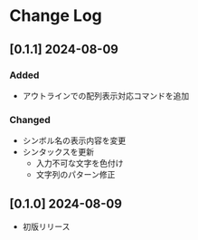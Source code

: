 # Change Log

## [0.1.1] 2024-08-09

### Added

- アウトラインでの配列表示対応コマンドを追加

### Changed

- シンボル名の表示内容を変更
- シンタックスを更新
  - 入力不可な文字を色付け
  - 文字列のパターン修正

## [0.1.0] 2024-08-09

- 初版リリース